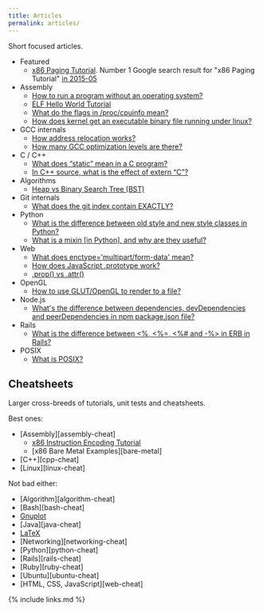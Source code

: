 ```yaml
---
title: Articles
permalink: articles/
---
```


Short focused articles.

-   Featured
    -  [x86 Paging Tutorial](/x86-paging). Number 1 Google search result for "x86 Paging Tutorial" [in 2015-05](https://archive.is/cOH8M)
-   Assembly
    -  [How to run a program without an operating system?](http://stackoverflow.com/a/32483545/895245)
    -  [ELF Hello World Tutorial](/elf-hello-world)
    -  [What do the flags in /proc/cpuinfo mean?](http://unix.stackexchange.com/a/219674/32558)
    -  [How does kernel get an executable binary file running under linux?](http://stackoverflow.com/a/31394861/895245)
-   GCC internals
    -  [How address relocation works?](http://stackoverflow.com/a/30507725/895245)
    -  [How many GCC optimization levels are there?](http://stackoverflow.com/a/30308151/895245)
-   C / C++
    -  [What does “static” mean in a C program?](http://stackoverflow.com/questions/572547/what-does-static-mean-in-a-c-program/14339047#14339047)
    -  [In C++ source, what is the effect of extern “C”?](http://stackoverflow.com/questions/1041866/in-c-source-what-is-the-effect-of-extern-c/30526795#30526795)
-   Algorithms
    -  [Heap vs Binary Search Tree (BST)](http://stackoverflow.com/a/29548834/895245)
-   Git internals
    -  [What does the git index contain EXACTLY?](http://stackoverflow.com/a/25806452/895245)
-   Python
    -  [What is the difference between old style and new style classes in Python?](http://stackoverflow.com/a/19950198/895245)
    -  [What is a mixin [in Python], and why are they useful?](http://stackoverflow.com/a/20022860/895245)
-   Web
    -  [What does enctype='multipart/form-data' mean?](http://stackoverflow.com/a/28380690/895245)
    -  [How does JavaScript .prototype work?](http://stackoverflow.com/a/23877420/895245)
    -  [.prop() vs .attr()](http://stackoverflow.com/a/24595458/895245)
-   OpenGL
    -  [How to use GLUT/OpenGL to render to a file?](http://stackoverflow.com/a/14324292/895245)
-   Node.js
    -  [What's the difference between dependencies, devDependencies and peerDependencies in npm package.json file?](http://stackoverflow.com/a/22004559/895245)
-   Rails
    -  [What is the difference between <%, <%=, <%# and -%> in ERB in Rails?](http://stackoverflow.com/a/25626629/895245)
-   POSIX
    -   [What is POSIX?](http://stackoverflow.com/a/31865755/895245)

## Cheatsheets

Larger cross-breeds of tutorials, unit tests and cheatsheets.

Best ones:

-   [Assembly][assembly-cheat]
    -  [x86 Instruction Encoding Tutorial](https://github.com/cirosantilli/x86-instruction-encoding-tutorial)
    -  [x86 Bare Metal Examples][bare-metal]
-   [C++][cpp-cheat]
-   [Linux][linux-cheat]

Not bad either:

-   [Algorithm][algorithm-cheat]
-   [Bash][bash-cheat]
-   [Gnuplot](https://github.com/cirosantilli/gnuplot-examples)
-   [Java][java-cheat]
-   [LaTeX](https://github.com/cirosantilli/latex-cheat)
-   [Networking][networking-cheat]
-   [Python][python-cheat]
-   [Rails][rails-cheat]
-   [Ruby][ruby-cheat]
-   [Ubuntu][ubuntu-cheat]
-   [HTML, CSS, JavaScript][web-cheat]

{% include links.md %}

